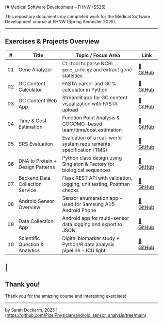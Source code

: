 [# Medical Software Development – FHNW (SS25)

This repository documents my completed work for the Medical Software Development course at FHNW (Spring Semester 2025).  

---


## Exercises & Projects Overview

| #  | Title                                      | Topic / Focus Area                                                          | Link                                        |
|----|--------------------------------------------|-----------------------------------------------------------------------------|---------------------------------------------|
| 01 | Gene Analyzer                              | CLI tool to parse NCBI `gene_info.gz` and extract gene statistics           | [🔗 GitHub](https://github.com/PixelPhysician/gene_info_analyzer) |
| 02 | GC Content Calculator                      | FASTA parser and GC% calculator in Python                                   | [🔗 GitHub](https://github.com/PixelPhysician/gc_content_calculator) |
| 03 | GC Content Web App                         | Streamlit app for GC content visualization with FASTA upload                | [🔗 GitHub](https://github.com/PixelPhysician/gc_content_streamlit) |
| 04 | Time & Cost Estimation                     | Function Point Analysis & COCOMO-based team/time/cost estimation            | [🔗 GitHub](https://github.com/PixelPhysician/time_cost_estimation) |
| 05 | SRS Evaluation                             | Evaluation of a real-world system requirements specification (TMS)          | [🔗 GitHub](https://github.com/PixelPhysician/srs_evaluation) |
| 06 | DNA to Protein + Design Patterns           | Python class design using Singleton & Factory for biological sequences      | [🔗 GitHub](https://github.com/PixelPhysician/dna2protein_updated) | |
| 07 | Backend Data Collection Service            | Flask REST API with validation, logging, unit testing, Postman checks       | [🔗 GitHub](https://github.com/PixelPhysician/backend_service_improvements) |
| 08 | Android Sensor Overview                    | Sensor enumeration app - used for Samsung A15 Android Phone                 | [🔗 GitHub](https://github.com/PixelPhysician/android_sensor_overview) |
| 09 | Data Collection App                        | Android app for multi-sensor data logging and export to JSON                | [🔗 GitHub](https://github.com/PixelPhysician/android_sensor_analysis) 
| 10 | Scientific Question & Analytics            | Digital biomarker study + Python/R data analysis pipeline - ICU light       | [🔗 GitHub](https://github.com/PixelPhysician/ICU_light_android_sensor_project) |

   | 
---

## Thank you!

Thank you for the amazing course and interesting exercises!

---

by Sarah Deckarm, 2025
](https://github.com/PixelPhysician/android_sensor_analysis/tree/main)
